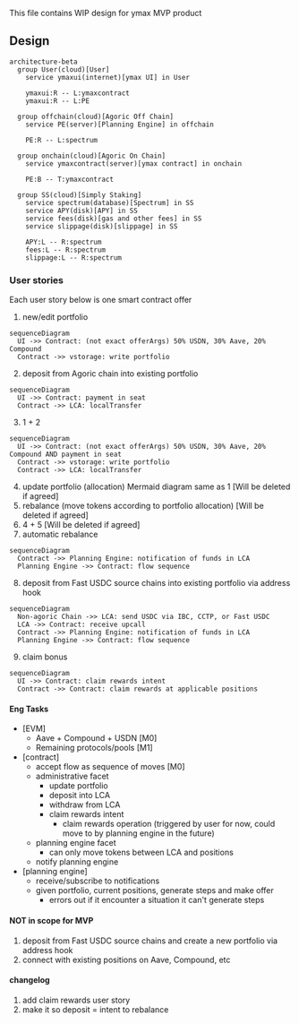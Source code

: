 This file contains WIP design for ymax MVP product

## Design

```mermaid
architecture-beta
  group User(cloud)[User]
    service ymaxui(internet)[ymax UI] in User

    ymaxui:R -- L:ymaxcontract
    ymaxui:R -- L:PE

  group offchain(cloud)[Agoric Off Chain]
    service PE(server)[Planning Engine] in offchain

    PE:R -- L:spectrum

  group onchain(cloud)[Agoric On Chain]
    service ymaxcontract(server)[ymax contract] in onchain

    PE:B -- T:ymaxcontract

  group SS(cloud)[Simply Staking]
    service spectrum(database)[Spectrum] in SS
    service APY(disk)[APY] in SS
    service fees(disk)[gas and other fees] in SS
    service slippage(disk)[slippage] in SS

    APY:L -- R:spectrum
    fees:L -- R:spectrum
    slippage:L -- R:spectrum
```

### User stories
Each user story below is one smart contract offer

1. new/edit portfolio
```mermaid
sequenceDiagram
  UI ->> Contract: (not exact offerArgs) 50% USDN, 30% Aave, 20% Compound
  Contract ->> vstorage: write portfolio
```
2. deposit from Agoric chain into existing portfolio
```mermaid
sequenceDiagram
  UI ->> Contract: payment in seat
  Contract ->> LCA: localTransfer
```
3. 1 + 2
```mermaid
sequenceDiagram
  UI ->> Contract: (not exact offerArgs) 50% USDN, 30% Aave, 20% Compound AND payment in seat
  Contract ->> vstorage: write portfolio
  Contract ->> LCA: localTransfer
```
4. update portfolio (allocation)
  Mermaid diagram same as 1
  [Will be deleted if agreed]
5. rebalance (move tokens according to portfolio allocation)
  [Will be deleted if agreed]
6. 4 + 5
  [Will be deleted if agreed]
7. automatic rebalance
```mermaid
sequenceDiagram
  Contract ->> Planning Engine: notification of funds in LCA
  Planning Engine ->> Contract: flow sequence
```
8. deposit from Fast USDC source chains into existing portfolio via address hook
```mermaid
sequenceDiagram
  Non-agoric Chain ->> LCA: send USDC via IBC, CCTP, or Fast USDC
  LCA ->> Contract: receive upcall
  Contract ->> Planning Engine: notification of funds in LCA
  Planning Engine ->> Contract: flow sequence
```
9. claim bonus
```mermaid
sequenceDiagram
  UI ->> Contract: claim rewards intent
  Contract ->> Contract: claim rewards at applicable positions
```

#### Eng Tasks

  - [EVM]
    - Aave + Compound + USDN [M0]
    - Remaining protocols/pools [M1]
  - [contract]
    - accept flow as sequence of moves [M0]
    - administrative facet
      - update portfolio
      - deposit into LCA
      - withdraw from LCA
      - claim rewards intent
        - claim rewards operation (triggered by user for now, could move to by
          planning engine in the future)
    - planning engine facet
      - can only move tokens between LCA and positions
    - notify planning engine
  - [planning engine]
    - receive/subscribe to notifications
    - given portfolio, current positions, generate steps and make offer
      - errors out if it encounter a situation it can't generate steps

#### NOT in scope for MVP
1. deposit from Fast USDC source chains and create a new portfolio via address hook
2. connect with existing positions on Aave, Compound, etc

#### changelog
1. add claim rewards user story
1. make it so deposit = intent to rebalance
